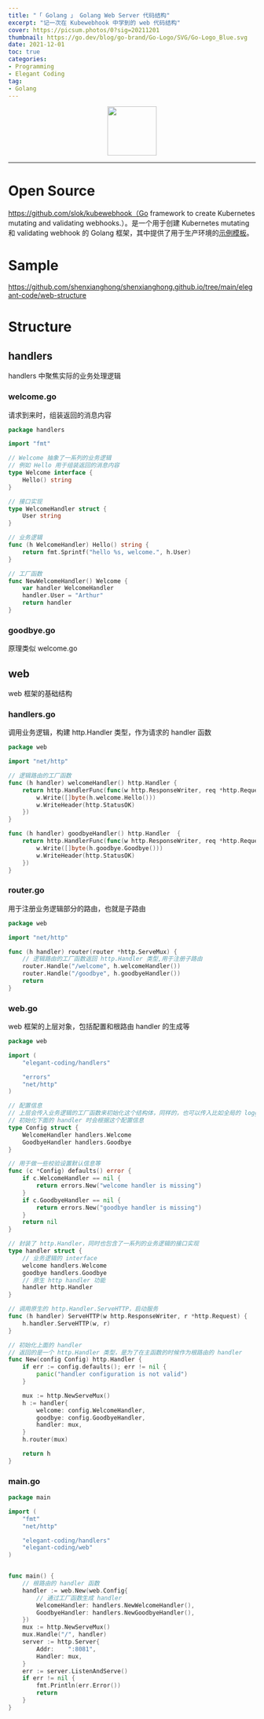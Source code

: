 ```yaml
---
title: "「 Golang 」 Golang Web Server 代码结构"
excerpt: "记一次在 Kubewebhook 中学到的 web 代码结构"
cover: https://picsum.photos/0?sig=20211201
thumbnail: https://go.dev/blog/go-brand/Go-Logo/SVG/Go-Logo_Blue.svg
date: 2021-12-01
toc: true
categories:
- Programming
- Elegant Coding
tag:
- Golang
---
```


<div align=center><img width="100" style="border: 0px" src="https://go.dev/images/go-logo-blue.svg"></div>

------

# Open Source

https://github.com/slok/kubewebhook（Go framework to create Kubernetes mutating and validating webhooks.）。是一个用于创建 Kubernetes mutating 和 validating webhook 的 Golang 框架，其中提供了用于生产环境的[示例模板](https://github.com/slok/k8s-webhook-example)。

# Sample

https://github.com/shenxianghong/shenxianghong.github.io/tree/main/elegant-code/web-structure

# Structure

## handlers

handlers 中聚焦实际的业务处理逻辑

### welcome.go

请求到来时，组装返回的消息内容

```go
package handlers

import "fmt"

// Welcome 抽象了一系列的业务逻辑
// 例如 Hello 用于组装返回的消息内容
type Welcome interface {
	Hello() string
}

// 接口实现
type WelcomeHandler struct {
	User string
}

// 业务逻辑
func (h WelcomeHandler) Hello() string {
	return fmt.Sprintf("hello %s, welcome.", h.User)
}

// 工厂函数
func NewWelcomeHandler() Welcome {
	var handler WelcomeHandler
	handler.User = "Arthur"
	return handler
}
```

### goodbye.go

原理类似 welcome.go

## web

web 框架的基础结构

### handlers.go

调用业务逻辑，构建 http.Handler 类型，作为请求的 handler 函数

```go
package web

import "net/http"

// 逻辑路由的工厂函数
func (h handler) welcomeHandler() http.Handler {
	return http.HandlerFunc(func(w http.ResponseWriter, req *http.Request) {
		w.Write([]byte(h.welcome.Hello()))
		w.WriteHeader(http.StatusOK)
	})
}

func (h handler) goodbyeHandler() http.Handler  {
	return http.HandlerFunc(func(w http.ResponseWriter, req *http.Request) {
		w.Write([]byte(h.goodbye.Goodbye()))
		w.WriteHeader(http.StatusOK)
	})
}
```

### router.go

用于注册业务逻辑部分的路由，也就是子路由

```go
package web

import "net/http"

func (h handler) router(router *http.ServeMux) {
    // 逻辑路由的工厂函数返回 http.Handler 类型,用于注册子路由
	router.Handle("/welcome", h.welcomeHandler())
	router.Handle("/goodbye", h.goodbyeHandler())
	return
}
```

### web.go

web 框架的上层对象，包括配置和根路由 handler 的生成等

```go
package web

import (
	"elegant-coding/handlers"

	"errors"
	"net/http"
)

// 配置信息
// 上层会传入业务逻辑的工厂函数来初始化这个结构体，同样的，也可以传入比如全局的 logger 等信息
// 初始化下面的 handler 时会根据这个配置信息
type Config struct {
	WelcomeHandler handlers.Welcome
	GoodbyeHandler handlers.Goodbye
}

// 用于做一些校验设置默认信息等
func (c *Config) defaults() error {
	if c.WelcomeHandler == nil {
		return errors.New("welcome handler is missing")
	}
	if c.GoodbyeHandler == nil {
		return errors.New("goodbye handler is missing")
	}
	return nil
}

// 封装了 http.Handler，同时也包含了一系列的业务逻辑的接口实现
type handler struct {
    // 业务逻辑的 interface
	welcome handlers.Welcome
	goodbye handlers.Goodbye
	// 原生 http handler 功能
	handler http.Handler
}

// 调用原生的 http.Handler.ServeHTTP，启动服务
func (h handler) ServeHTTP(w http.ResponseWriter, r *http.Request) {
	h.handler.ServeHTTP(w, r)
}

// 初始化上面的 handler
// 返回的是一个 http.Handler 类型，是为了在主函数的时候作为根路由的 handler
func New(config Config) http.Handler {
	if err := config.defaults(); err != nil {
		panic("handler configuration is not valid")
	}

	mux := http.NewServeMux()
	h := handler{
		welcome: config.WelcomeHandler,
		goodbye: config.GoodbyeHandler,
		handler: mux,
	}
	h.router(mux)

	return h
}
```

### main.go

```go
package main

import (
	"fmt"
	"net/http"

	"elegant-coding/handlers"
	"elegant-coding/web"
)


func main() {
    // 根路由的 handler 函数
	handler := web.New(web.Config{
        // 通过工厂函数生成 handler
		WelcomeHandler: handlers.NewWelcomeHandler(),
		GoodbyeHandler: handlers.NewGoodbyeHandler(),
	})
	mux := http.NewServeMux()
	mux.Handle("/", handler)
	server := http.Server{
		Addr:    ":8081",
		Handler: mux,
	}
	err := server.ListenAndServe()
	if err != nil {
		fmt.Println(err.Error())
		return
	}
}
```

